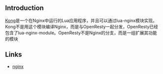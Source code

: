 ## Introduction

[Kong](https://docs.konghq.com/gateway/latest/)是一个在Nginx中运行的Lua应用程序，并且可以通过lua-nginx模块实现。Kong不是用这个模块编译Nginx，而是与OpenResty一起分发，OpenResty已经包含了lua-nginx-module。OpenResty不是Nginx的分支，而是一组扩展其功能的模块



  



## Links

- [nginx](/docs/CS/CN/nginx/nginx.md)